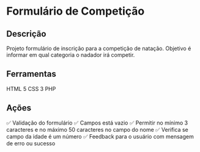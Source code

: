 # Formulário de Competição

## Descrição
Projeto formulário de inscrição para a competição de natação. Objetivo é informar em qual categoria o nadador irá competir.

## Ferramentas
HTML 5
CSS 3
PHP

## Ações
✅ Validação do formulário
	✅ Campos está vazio
	✅ Permitir no mínimo 3 caracteres e no máximo 50 caracteres no campo do nome
	✅ Verifica se campo da idade é um número
✅ Feedback para o usuário com mensagem de erro ou sucesso
